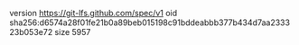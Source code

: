 version https://git-lfs.github.com/spec/v1
oid sha256:d6574a28f01fe21b0a89beb015198c91bddeabbb377b434d7aa233323b053e72
size 5957
